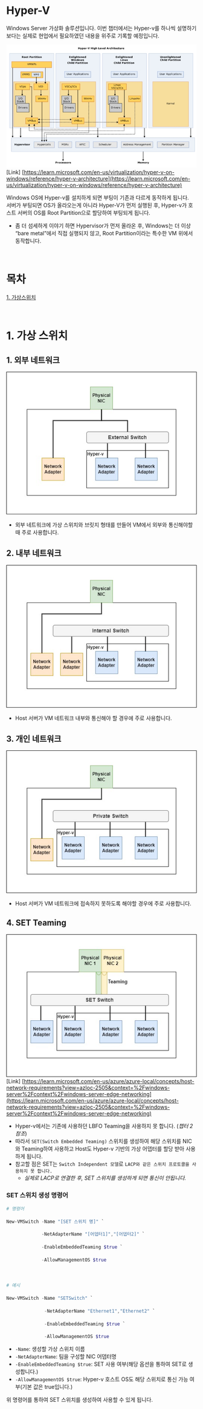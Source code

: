 # Hyper-V

Windows Server 가상화 솔루션입니다. 이번 챕터에서는 Hyper-v를 하나씩 설명하기 보다는 실제로 현업에서 필요하였던 내용을 위주로 기록할 예정입니다.

![](./MD_Images/17_00001.jpg)  
[Link] [https://learn.microsoft.com/en-us/virtualization/hyper-v-on-windows/reference/hyper-v-architecture](https://learn.microsoft.com/en-us/virtualization/hyper-v-on-windows/reference/hyper-v-architecture)

Windows OS에 Hyper-v를 설치하게 되면 부팅이 기존과 다르게 동작하게 됩니다.  
서버가 부팅되면 OS가 올라오는게 아니라 Hyper-V가 먼저 실행된 후, Hyper-v가 호스트 서버의 OS를 Root Partition으로 할당하여 부팅되게 됩니다.
* 좀 더 섬세하게 이야기 하면 Hypervisor가 먼저 올라온 후, Windows는 더 이상 “bare metal”에서 직접 실행되지 않고,
Root Partition이라는 특수한 VM 위에서 동작합니다.

<br>

# 목차 

[1. 가상스위치](#1-가상-스위치)

<br>

# 1. 가상 스위치
## 1. 외부 네트워크

![](./MD_Images/17_01001.jpg)  
* 외부 네트워크에 가상 스위치와 브릿지 형태를 만들어 VM에서 외부와 통신해야할 때 주로 사용합니다.

## 2. 내부 네트워크

![](./MD_Images/17_01002.jpg)  
* Host 서버가 VM 네트워크 내부와 통신해야 할 경우에 주로 사용합니다.

## 3. 개인 네트워크

![](./MD_Images/17_01003.jpg)  
* Host 서버가 VM 네트워크에 접속하지 못하도록 해야할 경우에 주로 사용합니다.

## 4. SET Teaming

![](./MD_Images/17_01004.jpg)  
[Link] [https://learn.microsoft.com/en-us/azure/azure-local/concepts/host-network-requirements?view=azloc-2505&context=%2Fwindows-server%2Fcontext%2Fwindows-server-edge-networking](https://learn.microsoft.com/en-us/azure/azure-local/concepts/host-network-requirements?view=azloc-2505&context=%2Fwindows-server%2Fcontext%2Fwindows-server-edge-networking)

* Hyper-v에서는 기존에 사용하던 LBFO Teaming을 사용하지 못 합니다. (_챕터 2 참조_)
* 따라서 `SET(Switch Embedded Teaming)` 스위치를 생성하여 해당 스위치를 NIC와 Teaming하여 사용하고 Host도 Hyper-v 기반의 가상 어뎁터를 할당 받아 사용하게 됩니다.
* 참고할 점은 SET는 `Switch Independent 모델`로 `LACP와 같은 스위치 프로토콜을 사용하지 못 합니다.`
    * _실제로 LACP로 연결한 후, SET 스위치를 생성하게 되면 통신이 안됩니다._

### __SET 스위치 생성 명령어__
```powershell
# 명령어

New-VMSwitch -Name "[SET 스위치 명]" `

             -NetAdapterName "[어뎁터1]","[어뎁터2]" `

             -EnableEmbeddedTeaming $true `

             -AllowManagementOS $true

 

# 예시

New-VMSwitch -Name "SETSwitch" `

              -NetAdapterName "Ethernet1","Ethernet2" `

              -EnableEmbeddedTeaming $true `

              -AllowManagementOS $true
```
* `-Name`: 생성할 가상 스위치 이름
* `-NetAdapterName`: 팀을 구성할 NIC 어뎁터명
* `-EnableEmbeddedTeaming $true`: SET 사용 여부(해당 옵션을 통하여 SET로 생성합니다.)
* `-AllowManagementOS $true`: Hyper-v 호스트 OS도 해당 스위치로 통신 가능 여부(기본 값은 true입니다.)

위 명령어를 통하여 SET 스위치를 생성하여 사용할 수 있게 됩니다.